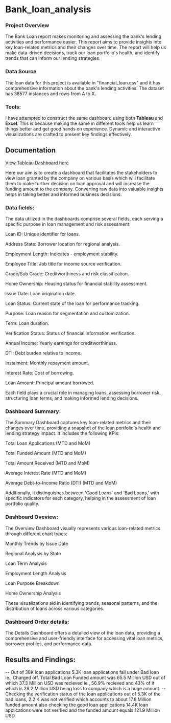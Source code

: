 # Bank_loan_analysis
### Project Overview
The Bank Loan report makes monitoring and assessing the bank's lending activities and performance easier. This report aims to provide insights into key loan-related metrics and their changes over time. The report will help us make data-driven decisions, track our loan portfolio's health, and identify trends that can inform our lending strategies.
### Data Source
The loan data for this project is available in "financial_loan.csv" and it has comprehensive information about the bank's lending activities. The dataset has 38577 instances and rows from A to X. 
### Tools:
 I have attempted to construct the same dashboard using both **Tableau** and **Excel**. This is because making the same in different tools help us learn things better and get good hands on experience. Dynamic and interactive visualizations are crafted to present key findings effectively.
## Documentation
[View Tableau Dashboard here](https://public.tableau.com/app/profile/parvatha.soundharya/viz/BankLoanDashboard_17057837920930/Summary?publish=yes)

Here our aim is to create a dashboard that facilitates the stakeholders to view loan granted by the company on various basis which will facilitate them to make further decision on loan approval and will increase the funding amount to the company. Converting raw data into valuable insights helps in taking better and informed business decisions.
### Data fields:
The data utilized in the dashboards comprise several fields, each serving a specific purpose in loan management and risk assessment:

Loan ID: Unique identifier for loans.

Address State: Borrower location for regional analysis.

Employment Length: Indicates - employment stability.

Employee Title: Job title for income source verification.

Grade/Sub Grade: Creditworthiness and risk classification.

Home Ownership: Housing status for financial stability assessment.

Issue Date: Loan origination date.

Loan Status: Current state of the loan for performance tracking.

Purpose: Loan reason for segmentation and customization.

Term: Loan duration.

Verification Status: Status of financial information verification.

Annual Income: Yearly earnings for creditworthiness.

DTI: Debt burden relative to income.

Instalment: Monthly repayment amount.

Interest Rate: Cost of borrowing.

Loan Amount: Principal amount borrowed.

Each field plays a crucial role in managing loans, assessing borrower risk, structuring loan terms, and making informed lending decisions.

### Dashboard Summary:
The Summary Dashboard captures key loan-related metrics and their changes over time, providing a snapshot of the loan portfolio's health and lending strategy impact. It includes the following KPIs:

Total Loan Applications (MTD and MoM)

Total Funded Amount (MTD and MoM)

Total Amount Received (MTD and MoM)

Average Interest Rate (MTD and MoM)

Average Debt-to-Income Ratio (DTI) (MTD and MoM)

Additionally, it distinguishes between 'Good Loans' and 'Bad Loans,' with specific indicators for each category, helping in the assessment of loan portfolio quality.

### Dashboard Oveview:
The Overview Dashboard visually represents various loan-related metrics through different chart types:

Monthly Trends by Issue Date

Regional Analysis by State

Loan Term Analysis

Employment Length Analysis

Loan Purpose Breakdown

Home Ownership Analysis

These visualizations aid in identifying trends, seasonal patterns, and the distribution of loans across various categories.

### Dashboard Order details:
The Details Dashboard offers a detailed view of the loan data, providing a comprehensive and user-friendly interface for accessing vital loan metrics, borrower profiles, and performance data.


## Results and Findings:
-- Out of 38K loan applications 5.3K loan applications fall under Bad loan ie., Charged off. Total Bad Loan Funded amount was 65.5 Million USD out of which 37.3 Million USD was recieved ie., 56.9% recieved and 43% of it which is 28.2 Million USD being loss to company which is a huge amount.
-- Checking the verification status of the loan applications out of 5.3K of the bad loans, 2.2 K was not verified which accounts to about 17.8 Million funded amount also checking the good loan applications 14.4K loan applications were not verified and the funded amount equals 121.9 Million USD 
